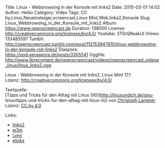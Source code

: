 Title: Linux - Webbrowsing in der Konsole mit links2
Date: 2015-03-01 14:02
Author: Heiko
Category: Video
Tags: CC by,Linux,Neueinsteiger,screencast,Linux Mint,Web,links2,Konsole
Slug: Linux_Webbrowsing_in_der_Konsole_mit_links2
Album: https://www.openscreencast.de
Duration: 138000
License: http://creativecommons.org/licenses/by/4.0/
Youtube: 3T0rQReakUI
Vimeo: 133485597
Tumblr: http://openscreencast.tumblr.com/post/112153947810/linux-webbrowsing-in-der-konsole-mit-links2
Diaspora: https://pod.geraspora.de/posts/3305541
Oggfile: http://www.librecontent.de/openscreencast/videos/openscreencast_videos_linux/linux_links2.ogg

Linux - Webbrowsing in der Konsole mit links2, Linux Mint 17.1  
Lizenz: <http://creativecommons.org/licenses/by/4.0/>  
  
Textquelle:  
[Tipps und Tricks für den Alltag mit Linux (III)](http://linuxundich.de/gnu-
linux/tipps-und-tricks-fur-den-alltag-mit-linux-iii/) von [Christoph
Langner](http://linuxundich.de/) Lizenz: [CC by
4.0](http://creativecommons.org/licenses/by/4.0/)

Links:

  * [links2](http://wiki.ubuntuusers.de/links2 "Link zu ubuntuusers.de")
  * [w3m](http://wiki.ubuntuusers.de/w3m "Link zu ubuntuusers.de")
  * [Lynx](http://wiki.ubuntuusers.de/Lynx "Link zu ubuntuusers.de")
  * [elinks](http://wiki.ubuntuusers.de/ELinks "Link zu ubuntuusers.de")

